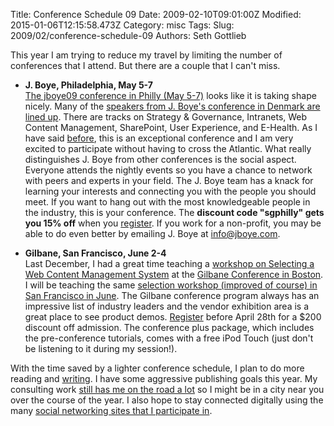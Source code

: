 Title: Conference Schedule 09
Date: 2009-02-10T09:01:00Z
Modified: 2015-01-06T12:15:58.473Z
Category: misc
Tags: 
Slug: 2009/02/conference-schedule-09
Authors: Seth Gottlieb

This year I am trying to reduce my travel by limiting the number of conferences that I attend.  But there are a couple that I can't miss.  

*   __J. Boye, Philadelphia, May 5-7__  
    [The jboye09 conference in Philly (May 5-7)](http://www.jboye.com/conferences/philadelphia09/) looks like it is taking shape nicely. Many of the [speakers from J. Boye's conference in Denmark are lined up](http://www.jboye.com/conferences/philadelphia09/speakers/). There are tracks on Strategy &amp; Governance, Intranets, Web Content Management, SharePoint, User Experience, and E-Health. As I have said [before](http://www.contenthere.net/2007/09/cmf2007-content-camp.html), this is an exceptional conference and I am very excited to participate without having to cross the Atlantic. What really distinguishes J. Boye from other conferences is the social aspect. Everyone attends the nightly events so you have a chance to network with peers and experts in your field. The J. Boye team has a knack for learning your interests and connecting you with the people you should meet. If you want to hang out with the most knowledgeable people in the industry, this is your conference. The __discount code "sgphilly" gets you 15% off__ when you [register](http://www.jboye.com/conferences/philadelphia09/sign_up). If you work for a non-profit, you may be able to do even better by emailing J. Boye at [info@jboye.com](mailto:info@jboye.com).  
    
*   __Gilbane, San Francisco, June 2-4__  
    Last December, I had a great time teaching a [workshop on Selecting a Web Content Management System](http://www.contenthere.net/2008/11/cms-selection-workshop.html) at the [Gilbane Conference in Boston](http://gilbaneboston.com/08/). I will be teaching the same [selection workshop (improved of course) in San Francisco in June](http://gilbanesf.com/workshops.html). The Gilbane conference program always has an impressive list of industry leaders and the vendor exhibition area is a great place to see product demos. [Register](http://gilbanesf.com/registration_information.html) before April 28th for a $200 discount off admission. The conference plus package, which includes the pre-conference tutorials, comes with a free iPod Touch (just don't be listening to it during my session!). 

  

With the time saved by a lighter conference schedule, I plan to do more reading and [writing](http://www.contenthere.net). I have some aggressive publishing goals this year. My consulting work [still has me on the road a lot](http://www.tripit.com/people/sggottlieb) so I might be in a city near you over the course of the year. I also hope to stay connected digitally using the many [social networking sites that I participate in](http://friendfeed.com/sggottlieb). 
